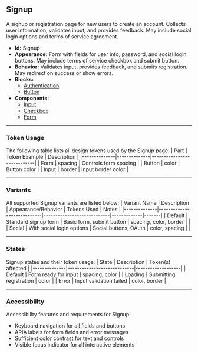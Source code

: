 ## Signup
A signup or registration page for new users to create an account. Collects user information, validates input, and provides feedback. May include social login options and terms of service agreement.
- **Id:** Signup
- **Appearance:** Form with fields for user info, password, and social login buttons. May include terms of service checkbox and submit button.
- **Behavior:** Validates input, provides feedback, and submits registration. May redirect on success or show errors.
- **Blocks:**
  - [Authentication](../blocks/Authentication.md)
  - [Button](../components/Button.md)
- **Components:**
  - [Input](../components/Input.md)
  - [Checkbox](../components/Checkbox.md)
  - [Form](../components/Form.md)

---

### Token Usage
The following table lists all design tokens used by the Signup page:
| Part         | Token Example | Description                |
|--------------|--------------|----------------------------|
| Form         | spacing      | Controls form spacing      |
| Button       | color        | Button color               |
| Input        | border       | Input border color         |

---

### Variants
All supported Signup variants are listed below:
| Variant Name | Description                | Appearance/Behavior         | Tokens Used | Notes |
|--------------|----------------------------|----------------------------|-------------|-------|
| Default      | Standard signup form       | Basic form, submit button  | spacing, color, border | |
| Social       | With social login options  | Social buttons, OAuth      | color, spacing        | |

---

### States
Signup states and their token usage:
| State        | Description                | Token(s) affected |
|--------------|----------------------------|-------------------|
| Default      | Form ready for input       | spacing, color    |
| Loading      | Submitting registration    | color             |
| Error        | Input validation failed    | color, border     |

---

### Accessibility
Accessibility features and requirements for Signup:
- Keyboard navigation for all fields and buttons
- ARIA labels for form fields and error messages
- Sufficient color contrast for text and controls
- Visible focus indicator for all interactive elements
